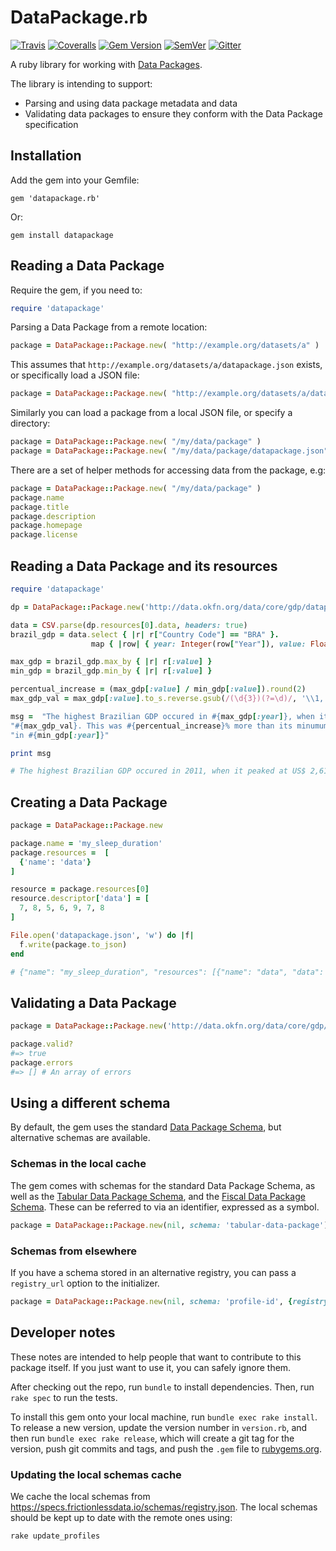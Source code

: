 # DataPackage.rb

[![Travis](https://travis-ci.org/frictionlessdata/datapackage-rb.svg?branch=master)](https://travis-ci.org/frictionlessdata/datapackage-rb)
[![Coveralls](http://img.shields.io/coveralls/frictionlessdata/datapackage-rb.svg?branch=master)](https://coveralls.io/r/frictionlessdata/datapackage-rb?branch=master)
[![Gem Version](http://img.shields.io/gem/v/datapackage.svg)](https://rubygems.org/gems/datapackage)
[![SemVer](https://img.shields.io/badge/versions-SemVer-brightgreen.svg)](http://semver.org/)
[![Gitter](https://img.shields.io/gitter/room/frictionlessdata/chat.svg)](https://gitter.im/frictionlessdata/chat)

A ruby library for working with [Data Packages](http://dataprotocols.org/data-packages/).

The library is intending to support:

* Parsing and using data package metadata and data
* Validating data packages to ensure they conform with the Data Package specification

## Installation

Add the gem into your Gemfile:

```
gem 'datapackage.rb'
```

Or:

```
gem install datapackage
```

## Reading a Data Package

Require the gem, if you need to:

```ruby
require 'datapackage'
```

Parsing a Data Package from a remote location:

```ruby
package = DataPackage::Package.new( "http://example.org/datasets/a" )
```

This assumes that `http://example.org/datasets/a/datapackage.json` exists, or specifically load a JSON file:

```ruby
package = DataPackage::Package.new( "http://example.org/datasets/a/datapackage.json" )
```

Similarly you can load a package from a local JSON file, or specify a directory:

```ruby
package = DataPackage::Package.new( "/my/data/package" )
package = DataPackage::Package.new( "/my/data/package/datapackage.json" )
```

There are a set of helper methods for accessing data from the package, e.g:

```ruby
package = DataPackage::Package.new( "/my/data/package" )
package.name
package.title
package.description
package.homepage
package.license
```

## Reading a Data Package and its resources

```ruby
require 'datapackage'

dp = DataPackage::Package.new('http://data.okfn.org/data/core/gdp/datapackage.json')

data = CSV.parse(dp.resources[0].data, headers: true)
brazil_gdp = data.select { |r| r["Country Code"] == "BRA" }.
                  map { |row| { year: Integer(row["Year"]), value: Float(row['Value']) } }

max_gdp = brazil_gdp.max_by { |r| r[:value] }
min_gdp = brazil_gdp.min_by { |r| r[:value] }

percentual_increase = (max_gdp[:value] / min_gdp[:value]).round(2)
max_gdp_val = max_gdp[:value].to_s.reverse.gsub(/(\d{3})(?=\d)/, '\\1,').reverse

msg =  "The highest Brazilian GDP occured in #{max_gdp[:year]}, when it peaked at US$ " +
"#{max_gdp_val}. This was #{percentual_increase}% more than its minumum GDP " +
"in #{min_gdp[:year]}"

print msg

# The highest Brazilian GDP occured in 2011, when it peaked at US$ 2,615,189,973,181. This was 172.44% more than its minimum GDP in 1960.
```

## Creating a Data Package

```ruby
package = DataPackage::Package.new

package.name = 'my_sleep_duration'
package.resources =  [
  {'name': 'data'}
]

resource = package.resources[0]
resource.descriptor['data'] = [
  7, 8, 5, 6, 9, 7, 8
]

File.open('datapackage.json', 'w') do |f|
  f.write(package.to_json)
end

# {"name": "my_sleep_duration", "resources": [{"name": "data", "data": [7, 8, 5, 6, 9, 7, 8]}]}
```

## Validating a Data Package

```ruby
package = DataPackage::Package.new('http://data.okfn.org/data/core/gdp/datapackage.json')

package.valid?
#=> true
package.errors
#=> [] # An array of errors
```

## Using a different schema

By default, the gem uses the standard [Data Package Schema](http://specs.frictionlessdata.io/data-packages/), but alternative schemas are available.

### Schemas in the local cache

The gem comes with schemas for the standard Data Package Schema, as well as the [Tabular Data Package Schema](http://specs.frictionlessdata.io/tabular-data-package/), and the [Fiscal Data Package Schema](http://fiscal.dataprotocols.org/spec/). These can be referred to via an identifier, expressed as a symbol.

```ruby
package = DataPackage::Package.new(nil, schema: 'tabular-data-package') # Or 'fiscal-data-package'
```

### Schemas from elsewhere

If you have a schema stored in an alternative registry, you can pass a `registry_url` option to the initializer.

```ruby
package = DataPackage::Package.new(nil, schema: 'profile-id', {registry_url: 'http://example.org/my-registry.csv'} )
```

## Developer notes

These notes are intended to help people that want to contribute to this package itself. If you just want to use it, you can safely ignore them.

After checking out the repo, run `bundle` to install dependencies. Then, run `rake spec` to run the tests.

To install this gem onto your local machine, run `bundle exec rake install`.
To release a new version, update the version number in `version.rb`, and then run `bundle exec rake release`,
which will create a git tag for the version, push git commits and tags, and push the `.gem` file to [rubygems.org](https://rubygems.org).

### Updating the local schemas cache

We cache the local schemas from https://specs.frictionlessdata.io/schemas/registry.json.
The local schemas should be kept up to date with the remote ones using:

```
rake update_profiles
```
